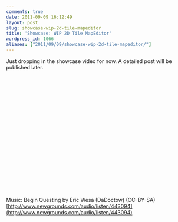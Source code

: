 ```yaml
---
comments: true
date: 2011-09-09 16:12:49
layout: post
slug: showcase-wip-2d-tile-mapeditor
title: 'Showcase: WIP 2D Tile MapEditor'
wordpress_id: 1066
aliases: ["2011/09/09/showcase-wip-2d-tile-mapeditor/"]
---
```


Just dropping in the showcase video for now. A detailed post will be published later.

<object width="560" height="315"><param name="movie" value="http://www.youtube.com/v/gZzvDulS930?version=3&amp;hl=en_US"></param><param name="allowFullScreen" value="true"></param><param name="allowscriptaccess" value="always"></param><embed src="http://www.youtube.com/v/gZzvDulS930?version=3&amp;hl=en_US" type="application/x-shockwave-flash" width="560" height="315" allowscriptaccess="always" allowfullscreen="true"></embed></object>

Music: Begin Questing by Eric Wesa (DaDoctow) (CC-BY-SA)
[http://www.newgrounds.com/audio/listen/443094](http://www.newgrounds.com/audio/listen/443094)
